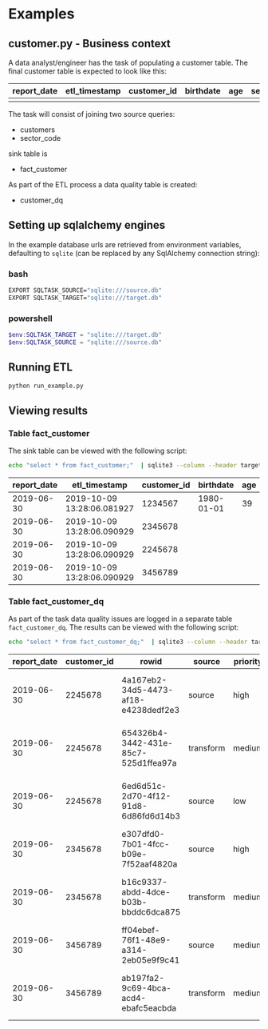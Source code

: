 # Examples

## customer.py - Business context

A data analyst/engineer has the task of populating a customer table.
The final customer table is expected to look like this:

| report_date|etl_timestamp|customer_id|birthdate|age|sector_code |
| ---- | ---| --- | --- | --- | --- |
||


The task will consist of joining two source queries:
* customers
* sector_code

sink table is
* fact_customer 

As part of the ETL process a data quality table is created:
* customer_dq


## Setting up sqlalchemy engines

In the example database urls are retrieved from environment variables,
defaulting to `sqlite` (can be replaced by any SqlAlchemy connection 
string):

### bash

```bash
EXPORT SQLTASK_SOURCE="sqlite:///source.db" 
EXPORT SQLTASK_TARGET="sqlite:///target.db"
```

### powershell

```powershell
$env:SQLTASK_TARGET = "sqlite:///target.db"
$env:SQLTASK_SOURCE = "sqlite:///source.db"
```

##  Running ETL

```bash
python run_example.py
```

## Viewing results

### Table fact_customer

The sink table can be viewed with the following script:

```bash
echo "select * from fact_customer;"  | sqlite3 --column --header target.db
```


|report_date|etl_timestamp|customer_id|birthdate|age|sector_code|
| --- | --- | --- | --- | --- | --- |
|2019-06-30|2019-10-09 13:28:06.081927|1234567|1980-01-01|39|111211|
|2019-06-30|2019-10-09 13:28:06.090929|2345678|||143|
|2019-06-30|2019-10-09 13:28:06.090929|2245678||||
|2019-06-30|2019-10-09 13:28:06.090929|3456789||||

### Table fact_customer_dq

As part of the task data quality issues are logged in a separate table 
`fact_customer_dq`. The results can be viewed with the following script:

```bash
echo "select * from fact_customer_dq;"  | sqlite3 --column --header target.db
```

|report_date|customer_id|rowid|source|priority|category|column_name|message|
| --- | --- | --- | --- | --- | --- | --- | --- |
2019-06-30|2245678|4a167eb2-34d5-4473-af18-e4238dedf2e3|source|high|incorrect|birthdate|Cannot parse birthdate: 1980-13-01
2019-06-30|2245678|654326b4-3442-431e-85c7-525d1ffea97a|transform|medium|missing|age|Age is undefined due to undefined birthdate
2019-06-30|2245678|6ed6d51c-2d70-4f12-91d8-6d86fd6d14b3|source|low|missing|sector_code|Sector code undefined in lookup table
2019-06-30|2345678|e307dfd0-7b01-4fcc-b09e-7f52aaf4820a|source|high|incorrect|birthdate|Birthdate in future: 2080-01-01
2019-06-30|2345678|b16c9337-abdd-4dce-b03b-bbddc6dca875|transform|medium|missing|age|Age is undefined due to undefined birthdate
2019-06-30|3456789|ff04ebef-76f1-48e9-a314-2eb05e9f9c41|source|medium|missing|birthdate|Missing birthdate
2019-06-30|3456789|ab197fa2-9c69-4bca-acd4-ebafc5eacbda|transform|medium|missing|age|Age is undefined due to undefined birthdate
